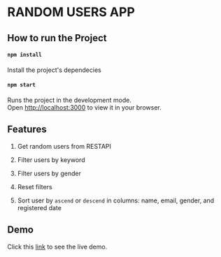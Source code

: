 # RANDOM USERS APP


## How to run the Project

#### `npm install`

Install the project's dependecies

#### `npm start`

Runs the project in the development mode.\
Open [http://localhost:3000](http://localhost:3000) to view it in your browser.


## Features

1. Get random users from RESTAPI

2. Filter users by keyword

3. Filter users by gender

4. Reset filters

5. Sort user by `ascend` or `descend` in columns: name, email, gender, and registered date


## Demo

Click this [link](https://random-userss.netlify.app/) to see the live demo.
